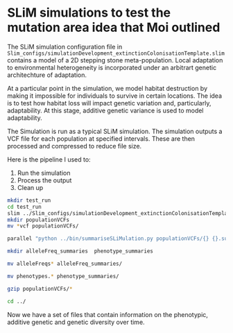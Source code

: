 # SLiM simulations to test the mutation area idea that Moi outlined


The SLiM simulation configuration file in ```Slim_configs/simulationDevelopment_extinctionColonisationTemplate.slim``` contains a model of a 2D stepping stone meta-population. Local adaptation to environmental heterogeneity is incorporated under an arbitrart genetic architechture of adaptation.

At a particular point in the simulation, we model habitat destruction by making it impossible for individuals to survive in certain locations. The idea is to test how habitat loss will impact genetic variation and, particularly, adaptability. At this stage, additive genetic variance is used to model adaptability.

The Simulation is run as a typical SLiM simulation. The simulation outputs a VCF file for each population at specified intervals. These are then processed and compressed to reduce file size.

Here is the pipeline I used to:
1. Run the simulation
2. Process the output
3. Clean up

```sh
mkdir test_run
cd test_run
slim ../Slim_configs/simulationDevelopment_extinctionColonisationTemplate.slim
mkdir populationVCFs
mv *vcf populationVCFs/

parallel "python ../bin/summariseSLiMulation.py populationVCFs/{} {}.summary.csv" ::: $(ls populationVCFs/ | cut -f1 -d'.' |uniq)

mkdir alleleFreq_summaries  phenotype_summaries

mv alleleFreqs* alleleFreq_summaries/

mv phenotypes.* phenotype_summaries/

gzip populationVCFs/*

cd ../
```

Now we have a set of files that contain information on the phenotypic, additive genetic and genetic diversity over time.
